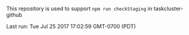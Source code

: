 This repository is used to support `npm run checkStaging` in taskcluster-github

Last run: Tue Jul 25 2017 17:02:59 GMT-0700 (PDT)